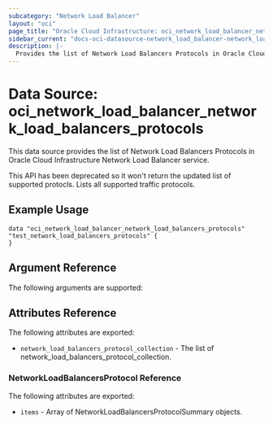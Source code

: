 ```yaml
---
subcategory: "Network Load Balancer"
layout: "oci"
page_title: "Oracle Cloud Infrastructure: oci_network_load_balancer_network_load_balancers_protocols"
sidebar_current: "docs-oci-datasource-network_load_balancer-network_load_balancers_protocols"
description: |-
  Provides the list of Network Load Balancers Protocols in Oracle Cloud Infrastructure Network Load Balancer service
---
```


# Data Source: oci_network_load_balancer_network_load_balancers_protocols
This data source provides the list of Network Load Balancers Protocols in Oracle Cloud Infrastructure Network Load Balancer service.

This API has been deprecated so it won't return the updated list of supported protocls.
Lists all supported traffic protocols.


## Example Usage

```hcl
data "oci_network_load_balancer_network_load_balancers_protocols" "test_network_load_balancers_protocols" {
}
```

## Argument Reference

The following arguments are supported:



## Attributes Reference

The following attributes are exported:

* `network_load_balancers_protocol_collection` - The list of network_load_balancers_protocol_collection.

### NetworkLoadBalancersProtocol Reference

The following attributes are exported:

* `items` - Array of NetworkLoadBalancersProtocolSummary objects.

